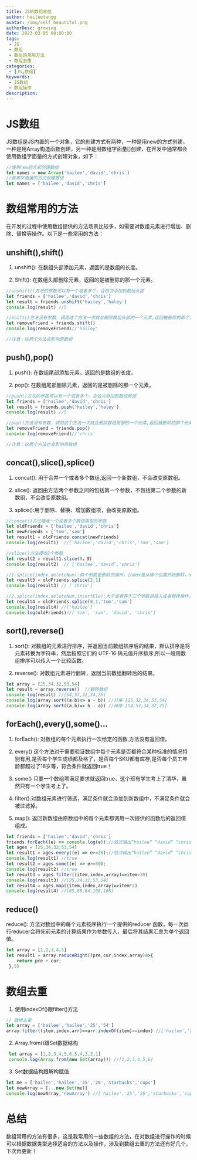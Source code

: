 ```yaml
---
title: JS的数组总结
author: haileetangg
avatar: /img/self_beautiful.png
authorDesc: growing
date: 2023-03-05 00:00:00
tags: 
 - JS
 - 数组
 - 数组的常用方法
 - 数组去重
categories:
 - [JS,数组]
keywords:
 - JS数组
 - 数组操作
description:
---
```


# JS数组

JS数组是JS内置的一个对象，它的创建方式有两种，一种是用new的方式创建，一种是用Array构造函数创建，另一种是用数组字面量[]创建，在开发中通常都会使用数组字面量的方式创建对象，如下：

```javascript
//使用new的方式创建数组
let names = new Array('hailee','david','chris')
//使用字面量的方式创建数组
let names = ['hailee','david','chris']
```

# 数组常用的方法

在开发的过程中使用数组提供的方法场景比较多，如需要对数组元素进行增加、删除、替换等操作。以下是一些常用的方法：

## unshift(),shift()

1. unshift(): 在数组头部添加元素，返回的是数组的长度。

2. Shift(): 在数组头部删除元素，返回的是被删除的那一个元素。

```javascript
//unshift()方法的参数可以有一个或者多个，会依次添加到数组头部
let friends = ['hailee','david','chris']
let result = friends.unshift('hailey','haley')
console.log(result) //5

//shift()方法没有参数，调用这个方法一次就会删除数组头部的一个元素,返回被删除的那个元素
let removeFriend = friends.shift()
console.log(removeFriend)//'hailey'

//注意：这两个方法会影响原数组
```

## push(),pop()

1. push(): 在数组尾部添加元素，返回的是数组的长度。

2. pop(): 在数组尾部删除元素，返回的是被删除的那一个元素。

```javascript
//push()方法的参数可以有一个或者多个，会依次添加到数组尾部
let friends = ['hailee','david','chris']
let result = friends.push('hailey','haley')
console.log(result) //5

//pop()方法没有参数，调用这个方法一次就会删除数组尾部的一个元素,返回被删除的那个元素
let removeFriend = friends.pop()
console.log(removeFriend)//'chris'

//注意：这两个方法也会影响原数组
```

## concat(),slice(),splice()

1. concat(): 用于合并一个或者多个数组,返回一个新数组，不会改变原数组。

2. slice(): 返回由方法两个参数之间的包括第一个参数，不包括第二个参数的新数组，不会改变原数组。

3. splice():用于删除、替换、增加数组项，会改变原数组。

```javascript
//concat()方法接收一个或者多个数组类型的参数
let oldFriends = ['hailee','david','chris']
let newFriends = ['tom','sam']
let result1 = oldFriends.concat(newFriends)
console.log(result1)  //['hailee','david','chris','tom','sam']

//slice()方法接收2个参数
let result2 = result1.slice(0，3)
console.log(result2)  // ['hailee','david','chris']

//1.splice(index,deleteNum):两个参数是删除的操作，index是从哪个位置开始删除，number是删除几个元素,返回被删除元素组成的数组
let result3 = oldFriends.splice(2,1)
console.log(result3) // ['chris']

//2.splice(index,deleteNum,insertEle):大于或者等于三个参数是插入或者替换操作，index是从哪个位置开始删除或者插入元素，deleteNum是删除几个元素,insertEle是要插入的元素,这个方法返回被删除元素组成的数组，没有就是空数组，但是原数组会改变
let result4 = oldFriends.splice(0,1,'tom','sam')  
console.log(result4) //['hailee']
console.log(oldFriends)//['tom', 'sam', 'david', 'chris']

```

## sort(),reverse()

1. sort(): 对数组的元素进行排序，并返回当前数组排序后的结果，默认排序是将元素转换为字符串，然后按照它们的 UTF-16 码元值升序排序,所以一般用数组排序可以传入一个比较函数。

2. reverse(): 对数组元素进行翻转，返回当前数组翻转后的结果。

```javascript
let array = [25,34,32,53,54]
let result = array.reverse()  //翻转数组
console.log(result) //[54,53,32,34,25]
console.log(array.sort((a,b)=> a - b)) //升序 [25,32,34,53,54]
console.log(array.sort((a,b)=> b - a)) //降序 [54,53,34,32,25]
```

## forEach(),every(),some()...

1. forEach(): 对数组的每个元素执行一次给定的函数,方法没有返回值。

2. every() 这个方法对于需要验证数组中每个元素是否都符合某种标准的情况特别有用,是否每个学生成绩都及格了，是否每个SKU都有库存,是否每个员工年龄都超过了18岁等，符合条件就返回true！

3. some() 只要一个数组项满足要求就返回true，这个班有学生考上了清华，虽然只有一个学生考上了。

4. filter():对数组元素进行筛选，满足条件就会添加到新数组中，不满足条件就会被过滤掉。

5. map(): 返回新数组由原数组中的每个元素都调用一次提供的函数后的返回值组成。

```javascript
let friends = ['hailee','david','chris']
friends.forEach((e) => console.log(e));//依次输出“hailee” “david” “chris”
let ages = [25,34,32,53,54]
let result1 = ages.every((e) => e>=20);//依次输出“hailee” “david” “chris”
console.log(result1) //true
let result2 = ages.some((e) => e>=50);
console.log(result2) //true
let result3 = ages.filter((item,index,array)=>item>20)
console.log(result3) //[25,34,32,53,54]
let result4 = ages.map((item,index,array)=>item*2)
console.log(result4) //[05,68,64,106,108]
```

##  reduce()

reduce(): 方法对数组中的每个元素按序执行一个提供的reducer 函数，每一次运行reducer会将先前元素的计算结果作为参数传入，最后将其结果汇总为单个返回值。

```javascript
let array = [1,2,3,4,5]
let result1 = array.reduceRight((pre,cur,index,array)=>{
    return pre + cur;
 },5)
```

#  数组去重

1. 使用indexOf()跟filter()方法

```javascript
// 数组去重
let array = ['hailee','hailee','25','54']
array.filter((item,index,arr)=>arr.indexOf(item)==index) //['hailee','25','54']
```

2. Array.from()跟Set数据结构

```javascript
 let array = [1,2,3,4,5,6,5,4,3,2,1]
 console.log(Array.from(new Set(array))) //[1,2,3,4,5,6]
```

3. Set数据结构跟解构赋值

```javascript
let me = ['hailee','hailee','25','26','starbucks','cups']
let newArray = [...new Set(me)]
console.log(newArray,'newArray') //['hailee','25','26','starbucks','cups']
```

# 总结

数组常用的方法有很多，这是我常用的一些数组的方法，在对数组进行操作的时候可以根据数据类型选择适合的方法以及操作，涉及到数组去重的方法还有好几个，下次再更新！
